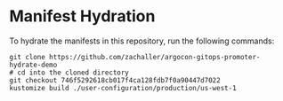 # Manifest Hydration

To hydrate the manifests in this repository, run the following commands:

```shell
git clone https://github.com/zachaller/argocon-gitops-promoter-hydrate-demo
# cd into the cloned directory
git checkout 746f5292618cb017f4ca128fdb7f0a90447d7022
kustomize build ./user-configuration/production/us-west-1
```
